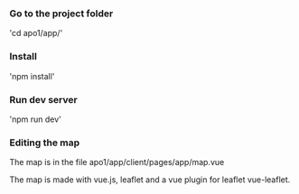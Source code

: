 ### Go to the project folder
'cd apo1/app/'
### Install
'npm install'
### Run dev server
'npm run dev'


### Editing the map

The map is in the file 
apo1/app/client/pages/app/map.vue

The map is made with vue.js, leaflet and a vue plugin for leaflet vue-leaflet.